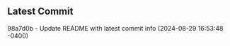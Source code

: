 
## Latest Commit
98a7d0b - Update README with latest commit info (2024-08-29 16:53:48 -0400) <Yunxi-Zhou>
